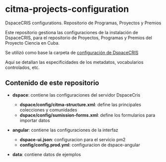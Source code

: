 # citma-projects-configuration

DspaceCRIS configurations. Repositorio de Programas, Proyectos y Premios

Este repositorio gestiona las configuraciones de la instalación de DspaceCRIS, para el repositorio de Proyectos, Programas y Premios del Proyecto Ciencia en Cuba.

Se utilizó como base la carpeta de [configuración de DspaceCRIS](https://github.com/4Science/DSpace/tree/dspace-cris-7/dspace/config)

Aquí se detallan las especificidades de los metadatos, vocabularios controlados, etc.

## Contenido de este repositorio

- **dspace**: contiene las configuraciones del servidor DspaceCris
  - **dspace/config/citma-structure.xml**: define las principales colecciones y comunidades
  - **dspace/config/sumission-forms.xml**: define los formularios para importar datos

- **angular**: contiene las configuraciones de la interfaz
  - **dspace-ui.json**: configuracion para el servicio pm2
  - **config/config.prod.yml**: configuracion de dspace-angular

- **data**: contiene datos de ejemplos
